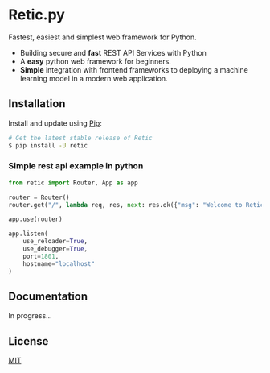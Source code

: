 # Retic.<span></span>py

Fastest, easiest and simplest web framework for Python.

* Building secure and **fast** REST API Services with Python
* A **easy** python web framework for beginners.
* **Simple** integration with frontend frameworks to deploying a machine learning model in a modern web application.

## Installation

Install and update using [Pip](https://pypi.org/):

```sh
# Get the latest stable release of Retic
$ pip install -U retic
```

### Simple rest api example in python
```python
from retic import Router, App as app

router = Router()
router.get("/", lambda req, res, next: res.ok({"msg": "Welcome to Retic ^^"}))

app.use(router)

app.listen(
    use_reloader=True,
    use_debugger=True,
    port=1801,
    hostname="localhost"
)
```

## Documentation
In progress...

## License

[MIT](LICENSE)